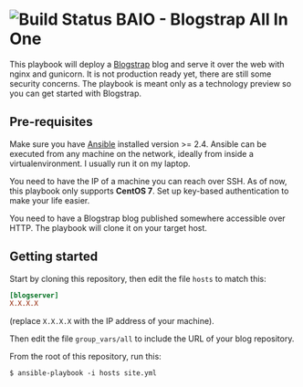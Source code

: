 ![Build Status](https://travis-ci.org/joehakimrahme/BAIO.svg?branch=master)
BAIO - Blogstrap All In One
===========================

This playbook will deploy a
[Blogstrap](https://github.com/joehakimrahme/blogstrap) blog and serve
it over the web with nginx and gunicorn. It is not production ready
yet, there are still some security concerns. The playbook is meant
only as a technology preview so you can get started with Blogstrap.

Pre-requisites
--------------

Make sure you have [Ansible](https://www.ansible.com/) installed
version >= 2.4. Ansible can be executed from any machine on the
network, ideally from inside a virtualenvironment. I usually run it on
my laptop.

You need to have the IP of a machine you can reach over SSH. As of
now, this playbook only supports **CentOS 7**. Set up key-based
authentication to make your life easier.

You need to have a Blogstrap blog published somewhere accessible over
HTTP. The playbook will clone it on your target host.


Getting started
----------------

Start by cloning this repository, then edit the file `hosts` to match
this:

``` ini
[blogserver]
X.X.X.X
```
(replace `X.X.X.X` with the IP address of your machine).

Then edit the file `group_vars/all` to include the URL of your blog
repository.

From the root of this repository, run this:

``` shell
$ ansible-playbook -i hosts site.yml
```
